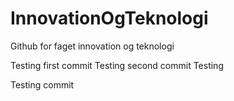 # InnovationOgTeknologi
Github for faget innovation og teknologi

Testing first commit
Testing second commit
Testing

Testing commit